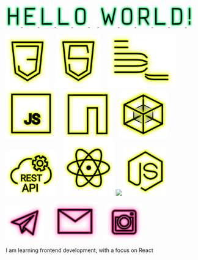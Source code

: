 <a href="https://ru.wikipedia.org/wiki/Hello,_world!">
  <img src="images/letter-h.svg"/>
  <img src="images/letter-e.svg"/>
  <img src="images/letter-l.svg"/>
  <img src="images/letter-l.svg"/>
  <img src="images/letter-o.svg"/>
    <img src="images/icon-whitespace-10px.svg"/>
  <img src="images/letter-w.svg"/>
  <img src="images/letter-o.svg"/>
  <img src="images/letter-r.svg"/>
  <img src="images/letter-l.svg"/>
  <img src="images/letter-d.svg"/>
  <img src="images/mark-exclamation.svg"/>
</a>

<p>
  <a href="https://developer.mozilla.org/ru/docs/Web/CSS"><img src="images/icon-css3.svg" alt="CSS3"></a>  
  <img src="images/icon-whitespace-5px.svg"/>
  <a href="https://developer.mozilla.org/ru/docs/Glossary/HTML5"><img src="images/icon-html5.svg" alt="HTML5"></a>  
  <img src="images/icon-whitespace-5px.svg"/>
  <a href="https://ru.bem.info/"><img src="images/icon-bem.svg" alt="БЭМ"></a>
  <img src="images/icon-whitespace-5px.svg"/>
  <a href="https://developer.mozilla.org/ru/docs/Web/JavaScript"><img src="images/icon-js.svg" alt="JS"></a>
  <img src="images/icon-whitespace-5px.svg"/>
  <a href="https://npmjs.com/"><img src="images/icon-npm.svg" alt="NPM"></a>
  <img src="images/icon-whitespace-5px.svg"/>
  <a href="https://webpack.js.org/"><img src="images/icon-webpack.svg" alt="WebPack"></a>
  <img src="images/icon-whitespace-5px.svg"/>
  <a href="https://ru.wikipedia.org/wiki/REST"><img src="images/icon-api.svg" alt="REST API"></a>
  <img src="images/icon-whitespace-5px.svg"/>
  <a href="https://ru.reactjs.org/"><img src="images/icon-react.svg" alt="React"></a>
  <img src="readme/icon-whitespace-5px.svg"/>
  <a href="https://nodejs.org/ru/docs/"><img src="images/icon-node.svg" alt="NodeJS"></a>
</p>
  
<p>
  <a href="https://t.me/evgevgevge"><img src="images/icon-tg.svg" alt="Telegram"></a>
    <img src="images/icon-whitespace-5px.svg"/>
  <a href="mailto:beagle-elgaeb@ya.ru"><img src="images/icon-mail.svg" alt="Mail"></a>
    <img src="images/icon-whitespace-5px.svg"/>
  <a href="https://www.instagram.com/evg._.su/"><img src="images/icon-inst.svg" alt="Instagram"></a>
</p>
  
I am learning frontend development, with a focus on React  
  
